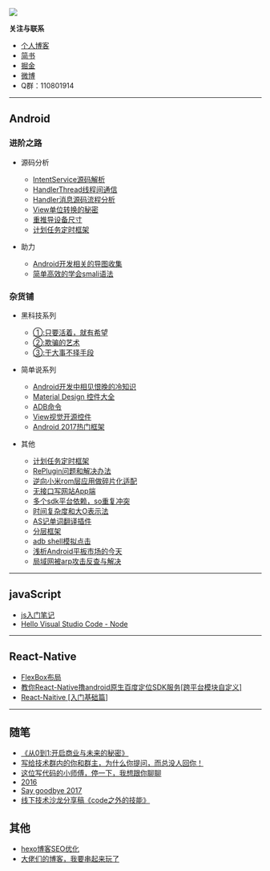 
![](./img/title.png)


**关注与联系**

- [个人博客](http://www.dajipai.cc)
- [简书](http://www.jianshu.com/u/abc8086489c7)
- [掘金](https://juejin.im/user/58c25a5b2f301e006bb0552c)
- [微博](http://weibo.com/u/6385929462)
- Q群：110801914


---

## Android

 ### 进阶之路
 
* 源码分析
  * [IntentService源码解析](http://www.dajipai.cc/archives/9e86a7ad.html)
  * [HandlerThread线程间通信](http://www.dajipai.cc/archives/afceb456.html)
  * [Handler消息源码流程分析](http://www.dajipai.cc/archives/f6d6c129.html)
  * [View单位转换的秘密](http://www.dajipai.cc/archives/46c1909.html)
  * [重推导设备尺寸](http://www.dajipai.cc/archives/1abfe67d.html)
  * [计划任务定时框架](http://dajipai.cc/archives/a9dda310.html)

* 助力
  * [Android开发相关的导图收集](http://www.dajipai.cc/archives/f213acdb.html)
  * [简单高效的学会smali语法](http://www.dajipai.cc/archives/9fdc7db.html)

 ### 杂货铺

* 黑科技系列

  * [①:只要活着，就有希望](http://www.dajipai.cc/archives/4f0f8e78.html)
  * [②:欺骗的艺术](http://www.dajipai.cc/archives/8a7f75e7.html)
  * [③:干大事不择手段](http://www.dajipai.cc/archives/dfc93914.html)

* 简单说系列

  * [Android开发中相见恨晚的冷知识](http://www.dajipai.cc/archives/fd5d316d.html)
  * [Material Design 控件大全](http://www.jianshu.com/p/4aaf04749f16)
  * [ADB命令](http://www.dajipai.cc/archives/6c35d185.html)
  * [View视觉开源控件](http://www.jianshu.com/p/30909296ac01)
  * [Android 2017热门框架](http://www.jianshu.com/p/9d65b6eb28fe)

* 其他
  - [计划任务定时框架](http://dajipai.cc/archives/a9dda310.html)
  - [RePlugin问题和解决办法](http://www.dajipai.cc/archives/dfa370cf.html)
  - [逆向小米rom层应用做碎片化适配](http://www.dajipai.cc/archives/1a0307d1.html)
  - [无接口写网站App端](http://www.dajipai.cc/archives/aa7f67b7.html)
  - [多个sdk平台依赖，so重复冲突](http://www.dajipai.cc/archives/cf888d61.html)
  - [时间复杂度和大O表示法](http://www.dajipai.cc/archives/2bce0d61.html)
  - [AS记单词翻译插件](http://www.dajipai.cc/archives/aee243ac.html)
  - [分层框架](http://www.dajipai.cc/archives/dd694c2c.html)
  - [adb shell模拟点击](http://www.dajipai.cc/archives/73f054ba.html)
  - [浅析Android平板市场的今天](http://www.jianshu.com/p/464a3a1fe9be)
  - [局域网被arp攻击反查与解决](http://www.dajipai.cc//archives/569b6918.html)
---

## javaScript

- [js入门笔记](http://www.jianshu.com/p/e8194f52bf13)
- [Hello Visual Studio Code - Node](http://www.dajipai.cc/archives/803dcc0.html)

---
## React-Native

- [FlexBox布局](http://www.dajipai.cc/archives/e8998065.html)
- [教你React-Native撸android原生百度定位SDK服务[跨平台模块自定义]](http://www.dajipai.cc/archives/58cfb872.html)
- [React-Naitive [入门基础篇]](http://www.dajipai.cc/archives/1099feff.html)

---
 ## 随笔

- [《从0到1:开启商业与未来的秘密》](http://www.dajipai.cc/archives/1d76c68f.html)
- [写给技术群内的你和群主，为什么你提问，而总没人回你！](http://www.dajipai.cc/archives/baae41ed.html)
- [这位写代码的小师傅，停一下，我想跟你聊聊](http://www.dajipai.cc/archives/4300e823.html)
- [2016](http://www.dajipai.cc/archives/6bab0cfe.html)
- [Say goodbye 2017](http://www.dajipai.cc/archives/cd4232c0.html)
- [线下技术沙龙分享稿《code之外的技能》](http://www.dajipai.cc/archives/3903596e.html)

## 其他

- [hexo博客SEO优化](http://dajipai.cc/archives/ec8af0f7.html)
- [大佬们的博客，我要串起来玩了](http://www.dajipai.cc/archives/4fd5e7fe.html)
